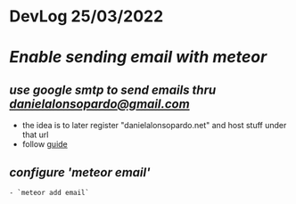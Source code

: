 DevLog 25/03/2022
=================


# *Enable sending email with meteor*
## *use google smtp to send emails thru danielalonsopardo@gmail.com*
  - the idea is to later register "danielalonsopardo.net" and host stuff under that url
  - follow [guide][emailguide]
## *configure 'meteor email'*
    - `meteor add email`


[emailguide]:  ??